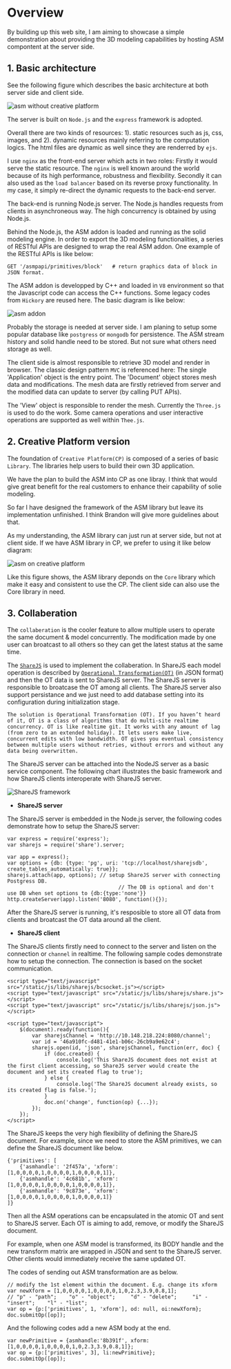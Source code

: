 Overview
========
By building up this web site, I am aiming to showcase a simple demonstration about providing the 3D modeling capabilities by hosting ASM compontent at the server side.

## 1. Basic architecture
See the following figure which describes the basic architecture at both server side and client side.

![asm without creative platform](/static/img/asm_demo.png)

The server is built on `Node.js` and the `express` framework is adopted.

Overall there are two kinds of resources: 1). static resources such as js, css, images, and 2). dynamic resources mainly referring to the computation logics. The html files are dynamic as well since they are renderred by `ejs`.

I use `nginx` as the front-end server which acts in two roles: Firstly it would serve the static resource. The `nginx` is well known around the world because of its high performance, robustness and flexibility.  Secondly it can also used as the `load balancer` based on its reverse proxy functionality. In my case, it simply re-direct the dynamic requests to the back-end server.

The back-end is running Node.js server. The Node.js handles requests from clients in asynchroneous way. The high concurrency is obtained by using Node.js.

Behind the Node.js, the ASM addon is loaded and running as the solid modeling engine. In order to export the 3D modeling functionalities, a series of RESTful APIs are designed to wrap the real ASM addon. One example of the RESTful APIs is like below:

    GET '/asmpapi/primitives/block'   # return graphics data of block in JSON format.

The ASM addon is developped by C++ and loaded in `V8` environment so that the Javascript code can access the C++ functions. Some legacy codes from `Hickory` are reused here. The basic diagram is like below:

![asm addon](/static/img/asm_addon.png)

Probably the storage is needed at server side. I am planing to setup some popular database like `postgress` or `mongodb` for persistence. The ASM stream history and solid handle need to be stored. But not sure what others need storage as well.

The client side is almost responsible to retrieve 3D model and render in browser. The classic design pattern `MVC` is referenced here: The single 'Application' object is the entry point. The 'Document' object stores mesh data and modifications. The mesh data are firstly retrieved from server and the modified data can update to server (by calling PUT APIs).

The 'View' object is responsible to render the mesh. Currently the `Three.js` is used to do the work. Some camera operations and user interactive operations are supported as well within `Thee.js`.

## 2. Creative Platform version
The foundation of `Creative Platform(CP)` is composed of a series of basic `Library`. The libraries help users to build their own 3D application.

We have the plan to build the ASM into CP as one libray. I think that would give great benefit for the real customers to enhance their capability of solie modeling.

So far I have designed the framework of the ASM library but leave its implementation unfinished. I think Brandon will give more guidelines about that.

As my understanding, the ASM library can just run at server side, but not at client side. If we have ASM library in CP, we prefer to using it like below diagram:

![asm on creative platform](/static/img/asm_cp_demo.png)

Like this figure shows, the ASM library deponds on the `Core` library which make it easy and consistent to use the CP. The client side can also use the Core library in need.

## 3. Collaberation
The `collaberation` is the cooler feature to allow multiple users to operate the same document & model concurrently.
The modification made by one user can broatcast to all others so they can get the latest status at the same time.

The [`ShareJS`](http://sharejs.org) is used to implement the collaberation. In ShareJS each model operation is described by [`Operational Transformation(OT)`](http://en.wikipedia.org/wiki/Operational_transformation) (in JSON format) and then the OT data is sent to ShareJS server. The ShareJS server is responsible to broatcase the OT among all clients. The ShareJS server also support persistance and we just need to add database setting into its configuration during initialization stage.

    The solution is Operational Transformation (OT). If you haven’t heard of it, OT is a class of algorithms that do multi-site realtime concurrency. OT is like realtime git. It works with any amount of lag (from zero to an extended holiday). It lets users make live, concurrent edits with low bandwidth. OT gives you eventual consistency between multiple users without retries, without errors and without any data being overwritten.

The ShareJS server can be attached into the NodeJS server as a basic service component. The following chart illustrates the basic framework and how ShareJS clients interoperate with ShareJS server.

![ShareJS framework](/static/img/sharejs_frame.png)

* **ShareJS server**

The ShareJS server is embedded in the Node.js server, the following codes demonstrate how to setup the ShareJS server:

    var express = require('express');
    var sharejs = require('share').server;

    var app = express();
    var options = {db: {type: 'pg', uri: 'tcp://localhost/sharejsdb', create_tables_automatically: true}};
    sharejs.attach(app, options); // setup ShareJS server with connecting Postgress DB.
                                        // The DB is optional and don't use DB when set options to {db:{type:'none'}}
    http.createServer(app).listen('8080', function(){});

After the ShareJS server is running, it's resposible to store all OT data from clients and broatcast the OT data around all the client.

* **ShareJS client**

The ShareJS clients firstly need to connect to the server and listen on the connection or `channel` in realtime. The following sample codes demonstrate how to setup the connection. The connection is based on the socket communication.

    <script type="text/javascript" src="/static/js/libs/sharejs/bcsocket.js"></script>
    <script type="text/javascript" src="/static/js/libs/sharejs/share.js"></script>
    <script type="text/javascript" src="/static/js/libs/sharejs/json.js"></script>

    <script type="text/javascript">
        $(document).ready(function(){
            var sharejsChannel = 'http://10.148.218.224:8080/channel';
            var id = '46a910fc-d481-41e1-b06c-26cb9a9e62c4';
            sharejs.open(id, 'json', sharejsChannel, function(err, doc) {
                if (doc.created) {
                    console.log('This ShareJS document does not exist at the first client accessing, so ShareJS server would create the document and set its created flag to true');
                } else {
                    console.log('The ShareJS document already exists, so its created flag is false.');
                }
                doc.on('change', function(op) {...});
            });
        });
    </script>

The ShareJS keeps the very high flexibility of defining the ShareJS document. For example, since we need to store the ASM primitives, we can define the ShareJS document like below.

    {'primitives': [
        {'asmhandle': '2f457a', 'xform': [1,0,0,0,0,1,0,0,0,0,1,0,0,0,0,1]},
        {'asmhandle': '4c681b', 'xform': [1,0,0,0,0,1,0,0,0,0,1,0,0,0,0,1]},
        {'asmhandle': '9c873e', 'xform': [1,0,0,0,0,1,0,0,0,0,1,0,0,0,0,1]}
    ]}

Then all the ASM operations can be encapsulated in the atomic OT and sent to ShareJS server. Each OT is aiming to add, remove, or modify the ShareJS document.

For example, when one ASM model is transformed, its BODY handle and the new transform matrix are wrapped in JSON and sent to the ShareJS server. Other clients would immediately receive the same updated OT.

The codes of sending out ASM transformation are as below.

    // modify the 1st element within the document. E.g. change its xform
    var newXform = [1,0,0,0,0,1,0,0,0,0,1,0,2.3,3.9,0.8,1];
    // "p" - "path";    "o" - "object";     "d" - "delete";     "i" - "insert";    "l" - "list";
    var op = {p:['primitives', 1, 'xform'], od: null, oi:newXform};
    doc.submitOp([op]);

And the following codes add a new ASM body at the end.

    var newPrimitive = {asmhandle:'8b391f', xform:[1,0,0,0,0,1,0,0,0,0,1,0,2.3,3.9,0.8,1]};
    var op = {p:['primitives', 3], li:newPrimitive};
    doc.submitOp([op]);
